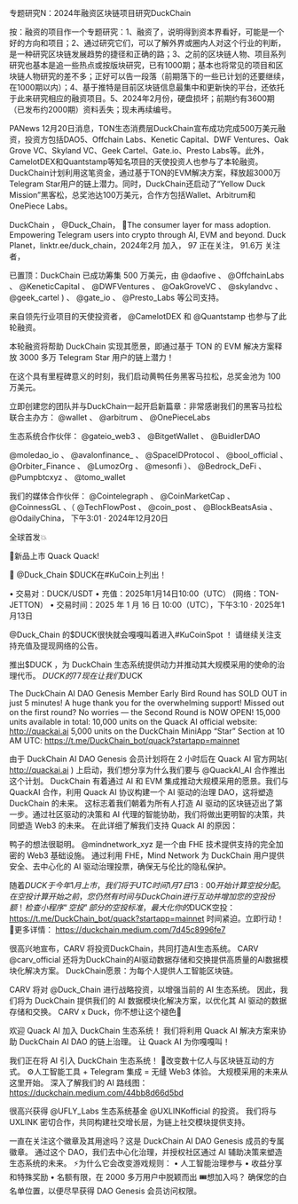专题研究N：2024年融资区块链项目研究DuckChain

按：融资的项目作一个专题研究：1、融资了，说明得到资本界看好，可能是一个好的方向和项目；2、通过研究它们，可以了解外界或圈内人对这个行业的判断，是一种研究区块链发展趋势的捷径和正确的路；3、之前的区块链人物、项目系列研究也基本是追一些热点或按版块研究，已有1000期；基本也将常见的项目和区块链人物研究的差不多；正好可以告一段落（前期落下的一些已计划的还要继续，在1000期以内）；4、基于推特是目前区块链信息最集中和更新快的平台，还依托于此来研究相应的融资项目。5、2024年2月份，硬盘损坏；前期约有3600期（已发布约2000期）资料丢失；现未再续编号。

PANews 12月20日消息，TON生态消费层DuckChain宣布成功完成500万美元融资，投资方包括DAO5、Offchain Labs、Kenetic Capital、DWF Ventures、Oak Grove VC、Skyland VC、Geek Cartel、Gate.io、Presto Labs等。此外，CamelotDEX和Quantstamp等知名项目的天使投资人也参与了本轮融资。
DuckChain计划利用这笔资金，通过基于TON的EVM解决方案，释放超3000万Telegram Star用户的链上潜力。同时，DuckChain还启动了“Yellow Duck Mission”黑客松，总奖池达100万美元，合作方包括Wallet、Arbitrum和OnePiece Labs。

DuckChain
，
@Duck_Chain，
🦆The consumer layer for mass adoption. Empowering Telegram users into crypto through AI, EVM and beyond.
Duck Planet，linktr.ee/duck_chain，2024年2月 加入，
97 正在关注，
91.6万 关注者，


已置顶：DuckChain 已成功筹集 500 万美元，由
@daofive
 、 
@OffchainLabs
 、 
@KeneticCapital
 、 
@DWFVentures
 、 
@OakGroveVC
 、 
@skylandvc
 、 
@geek_cartel
 ) 、 
@gate_io
 、 
@Presto_Labs
等公司支持。

来自领先行业项目的天使投资者，
@CamelotDEX
和
@Quantstamp
也参与了此轮融资。

本轮融资将帮助 DuckChain 实现其愿景，即通过基于 TON 的 EVM 解决方案释放 3000 多万 Telegram Star 用户的链上潜力！

在这个具有里程碑意义的时刻，我们启动黄鸭任务黑客马拉松，总奖金池为 100 万美元。

立即创建您的团队并与DuckChain一起开启新篇章：非常感谢我们的黑客马拉松联合主办方： 
@wallet
 、 
@arbitrum
 、 
@OnePieceLabs


生态系统合作伙伴：
@gateio_web3
 、 
@BitgetWallet
 、 
@BuidlerDAO
 
@moledao_io
 、 
@avalonfinance_
 、 
@SpaceIDProtocol
 、 
@bool_official
 、 
@Orbiter_Finance
 、 
@LumozOrg
 、 
@mesonfi
 ）、 
@Bedrock_DeFi
 、 
@Pumpbtcxyz
 、 
@tomo_wallet


我们的媒体合作伙伴：
@Cointelegraph
 、 
@CoinMarketCap
 、 
@CoinnessGL
 、（ 
@TechFlowPost
 、 
@coin_post
 、 
@BlockBeatsAsia
 、 
@OdailyChina，
下午3:01 · 2024年12月20日

全球首发💥
 
📢新品上市 Quack Quack!

🐤 
@Duck_Chain
 $DUCK在#KuCoin上列出！

• 交易对：DUCK/USDT
• 充值：2025年1月14日10:00（UTC）  (网络：TON-JETTON）
• 交易时间：2025 年 1 月 16 日 10:00（UTC），下午3:10 · 2025年1月13日

 
@Duck_Chain
的$DUCK很快就会嘎嘎叫着进入#KuCoinSpot ！
请继续关注支持充值及提现网络的公告。

推出$DUCK ，为 DuckChain 生态系统提供动力并推动其大规模采用的使命的治理代币。
$DUCK的 77% 将分配给我们的社区和生态系统。
现在让我们$DUCK 

The DuckChain AI DAO Genesis Member Early Bird Round has SOLD OUT in just 5 minutes!
A huge thank you for the overwhelming support! 
Missed out on the first round? No worries — the Second Round is NOW OPEN!
15,000 units available in total:
   10,000 units on the Quack AI official website: http://quackai.ai
   5,000 units on the DuckChain MiniApp “Star” Section at 10 AM UTC: https://t.me/DuckChain_bot/quack?startapp=mainnet

由于 DuckChain AI DAO Genesis 会员计划将在 2 小时后在 Quack AI 官方网站( http://quackai.ai ) 上启动，我们想分享为什么我们要与
@QuackAI_AI
合作推出这个计划。
DuckChain 有着通过 AI 和 EVM 集成推动大规模采用的愿景。我们与 QuackAI 合作，利用 Quack AI 协议构建一个 AI 驱动的治理 DAO，这将塑造 DuckChain 的未来。
这标志着我们朝着为所有人打造 AI 驱动的区块链迈出了第一步。通过社区驱动的决策和 AI 代理的智能协助，我们将做出更明智的决策，共同塑造 Web3 的未来。
在此详细了解我们支持 Quack AI 的原因：

鸭子的想法很聪明。
@mindnetwork_xyz
是一个由 FHE 技术提供支持的完全加密的 Web3 基础设施。
通过利用 FHE，Mind Network 为 DuckChain 用户提供安全、去中心化的 AI 驱动治理投票，确保无与伦比的隐私保护。

随着$DUCK于今年 1 月上市，我们将于 UTC 时间 1 月 7 日 13:00 开始计算空投分配。
在空投计算开始之前，您仍然有时间与DuckChain进行互动并增加您的空投份额！
检查小程序“空投”部分的空投标准，最大化你的$DUCK空投： https://t.me/DuckChain_bot/quack?startapp=mainnet
时间紧迫。立即行动！
🧐更多详情： https://duckchain.medium.com/7d45c8996fe7

很高兴地宣布，CARV 将投资DuckChain，共同打造AI生态系统。
CARV 
@carv_official
还将为DuckChain的AI驱动数据存储和交换提供高质量的AI数据模块化解决方案。
DuckChain愿景：为每个人提供人工智能区块链。

CARV 将对
@Duck_Chain
进行战略投资，以增强当前的 AI 生态系统。
因此，我们将为 DuckChain 提供我们的 AI 数据模块化解决方案，以优化其 AI 驱动的数据存储和交换。
CARV x Duck，你不想让这个褪色🦆

欢迎 Quack AI 加入 DuckChain 生态系统！
我们将利用 Quack AI 解决方案来协助 DuckChain AI DAO 的链上治理。
让 Quack AI 为你嘎嘎叫！

我们正在将 AI 引入 DuckChain 生态系统！
🌟改变数十亿人与区块链互动的方式。
⚙️人工智能工具 + Telegram 集成 = 无缝 Web3 体验。
大规模采用的未来从这里开始。
深入了解我们的 AI 路线图： https://duckchain.medium.com/44bb8d66d5bd

很高兴获得
@UFLY_Labs
生态系统基金
@UXLINKofficial
的投资。
我们将与 UXLINK 密切合作，共同构建社交增长层，为链上社交模块提供支持。

一直在关注这个徽章及其用途吗？这是 DuckChain AI DAO Genesis 成员的专属徽章。
通过这个 DAO，我们去中心化治理，并授权社区通过 AI 辅助决策来塑造生态系统的未来。
⚡️为什么它会改变游戏规则：
• 人工智能治理参与
• 收益分享和特殊奖励
• 名额有限，在 2000 多万用户中脱颖而出
🎟想加入吗？
确保您的白名单位置，以便尽早获得 DAO Genesis 会员访问权限。